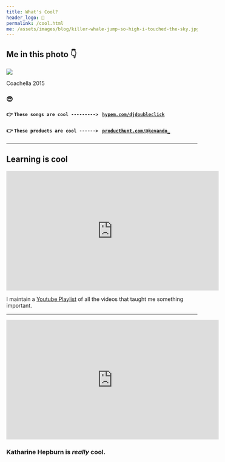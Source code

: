 ```yaml
---
title: What's Cool?
header_logo: 🧊
permalink: /cool.html
me: /assets/images/blog/killer-whale-jump-so-high-i-touched-the-sky.jpg
---
```


## Me in this photo 👇

<div class="embeded media photo" style="width: 320px">
<a href="https://www.instagram.com/p/1WbUjhGZOd" target="_blank"><img src="{{ page.me }}" /></a>
    
<span class="caption">Coachella 2015</span>

</div>

### 😎

#### 👉 `These songs are cool ---------> ` [`hypem.com/djdoubleclick`](https://hypem.com/djdoubleclick)

#### 👉 `These products are cool ------> ` [`producthunt.com/@kevando_`](https://www.producthunt.com/@kevando_)

---

## Learning is cool

<iframe width="560" height="315" src="https://www.youtube.com/embed/videoseries?list=PLbbBoOi6L43jACovci81_PLlAZYJE1zQ8" title="YouTube video player" frameborder="0" allow="accelerometer; autoplay; clipboard-write; encrypted-media; gyroscope; picture-in-picture" allowfullscreen></iframe>

I maintain a [Youtube Playlist](https://www.youtube.com/playlist?list=PLbbBoOi6L43jACovci81_PLlAZYJE1zQ8) of all the videos that taught me something important.

---

<iframe width="560" height="315" src="https://www.youtube.com/embed/8y631paPoPA" frameborder="0" allow="accelerometer; autoplay; clipboard-write; encrypted-media; gyroscope; picture-in-picture" allowfullscreen></iframe>

### Katharine Hepburn is _really_ cool.

<!-- <p><sub>sub</sub> dude</p>
<p><sup>sub</sup> dude</p>

<p>dude<sub>2</sub></p>
<p>Links here <sup>new!</sup></p> -->

